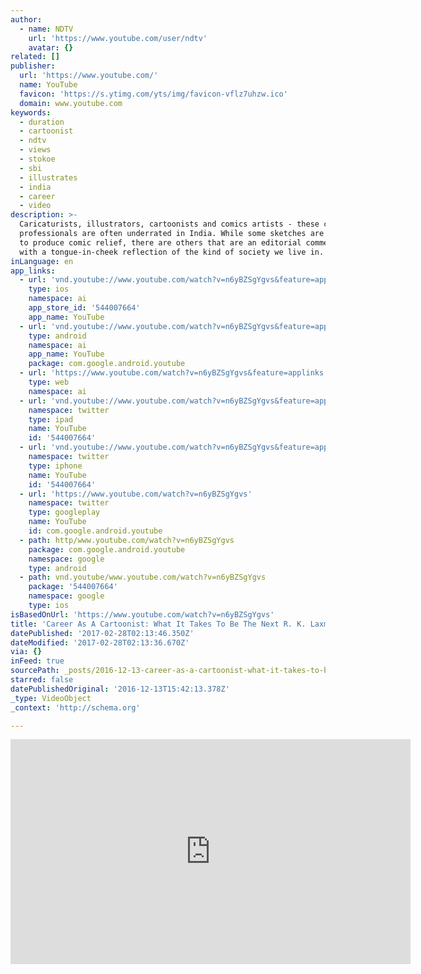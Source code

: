 ```yaml
---
author:
  - name: NDTV
    url: 'https://www.youtube.com/user/ndtv'
    avatar: {}
related: []
publisher:
  url: 'https://www.youtube.com/'
  name: YouTube
  favicon: 'https://s.ytimg.com/yts/img/favicon-vflz7uhzw.ico'
  domain: www.youtube.com
keywords:
  - duration
  - cartoonist
  - ndtv
  - views
  - stokoe
  - sbi
  - illustrates
  - india
  - career
  - video
description: >-
  Caricaturists, illustrators, cartoonists and comics artists - these creative
  professionals are often underrated in India. While some sketches are created
  to produce comic relief, there are others that are an editorial commentary
  with a tongue-in-cheek reflection of the kind of society we live in.
inLanguage: en
app_links:
  - url: 'vnd.youtube://www.youtube.com/watch?v=n6yBZSgYgvs&feature=applinks'
    type: ios
    namespace: ai
    app_store_id: '544007664'
    app_name: YouTube
  - url: 'vnd.youtube://www.youtube.com/watch?v=n6yBZSgYgvs&feature=applinks'
    type: android
    namespace: ai
    app_name: YouTube
    package: com.google.android.youtube
  - url: 'https://www.youtube.com/watch?v=n6yBZSgYgvs&feature=applinks'
    type: web
    namespace: ai
  - url: 'vnd.youtube://www.youtube.com/watch?v=n6yBZSgYgvs&feature=applinks'
    namespace: twitter
    type: ipad
    name: YouTube
    id: '544007664'
  - url: 'vnd.youtube://www.youtube.com/watch?v=n6yBZSgYgvs&feature=applinks'
    namespace: twitter
    type: iphone
    name: YouTube
    id: '544007664'
  - url: 'https://www.youtube.com/watch?v=n6yBZSgYgvs'
    namespace: twitter
    type: googleplay
    name: YouTube
    id: com.google.android.youtube
  - path: http/www.youtube.com/watch?v=n6yBZSgYgvs
    package: com.google.android.youtube
    namespace: google
    type: android
  - path: vnd.youtube/www.youtube.com/watch?v=n6yBZSgYgvs
    package: '544007664'
    namespace: google
    type: ios
isBasedOnUrl: 'https://www.youtube.com/watch?v=n6yBZSgYgvs'
title: 'Career As A Cartoonist: What It Takes To Be The Next R. K. Laxman'
datePublished: '2017-02-28T02:13:46.350Z'
dateModified: '2017-02-28T02:13:36.670Z'
via: {}
inFeed: true
sourcePath: _posts/2016-12-13-career-as-a-cartoonist-what-it-takes-to-be-the-next-r-k-l.md
starred: false
datePublishedOriginal: '2016-12-13T15:42:13.378Z'
_type: VideoObject
_context: 'http://schema.org'

---
```

<iframe src="https://cdn.embedly.com/widgets/media.html?src=https%3A%2F%2Fwww.youtube.com%2Fembed%2Fn6yBZSgYgvs%3Ffeature%3Doembed&amp;url=http%3A%2F%2Fwww.youtube.com%2Fwatch%3Fv%3Dn6yBZSgYgvs&amp;image=https%3A%2F%2Fi.ytimg.com%2Fvi%2Fn6yBZSgYgvs%2Fhqdefault.jpg&amp;key=b7d04c9b404c499eba89ee7072e1c4f7&amp;type=text%2Fhtml&amp;schema=youtube" width="640" height="360" scrolling="no" frameborder="0" allowfullscreen="" style=""></iframe>